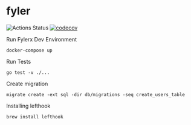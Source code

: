 # fyler
![Actions Status](https://github.com/fylerx/fyler/actions/workflows/go.yml/badge.svg)
[![codecov](https://codecov.io/gh/fylerx/fyler/branch/main/graph/badge.svg)](https://codecov.io/gh/fylerx/fyler)

Run Fylerx Dev Environment
```
docker-compose up
```

Run Tests
```
go test -v ./...
```

Create migration
```
migrate create -ext sql -dir db/migrations -seq create_users_table
```


Installing lefthook
```
brew install lefthook
```

